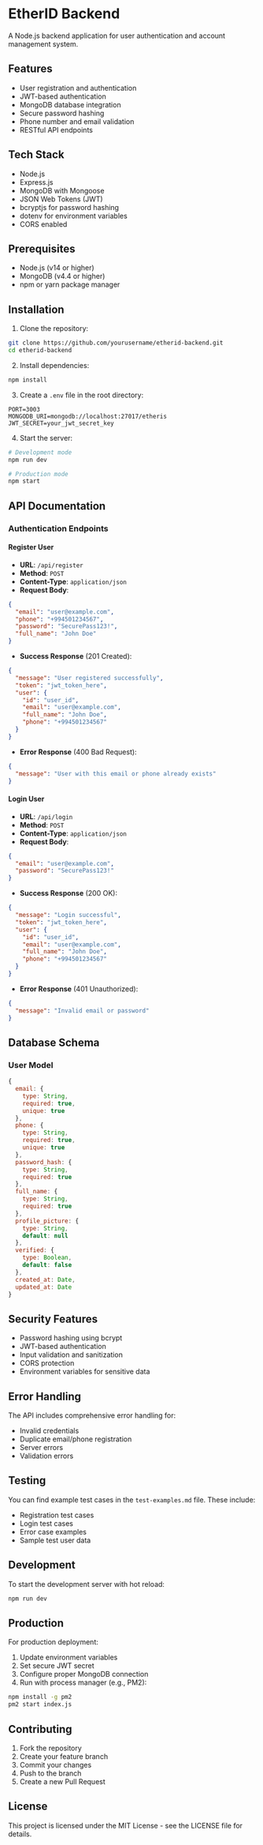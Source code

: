 # EtherID Backend

A Node.js backend application for user authentication and account management system.

## Features

- User registration and authentication
- JWT-based authentication
- MongoDB database integration
- Secure password hashing
- Phone number and email validation
- RESTful API endpoints

## Tech Stack

- Node.js
- Express.js
- MongoDB with Mongoose
- JSON Web Tokens (JWT)
- bcryptjs for password hashing
- dotenv for environment variables
- CORS enabled

## Prerequisites

- Node.js (v14 or higher)
- MongoDB (v4.4 or higher)
- npm or yarn package manager

## Installation

1. Clone the repository:
```bash
git clone https://github.com/yourusername/etherid-backend.git
cd etherid-backend
```

2. Install dependencies:
```bash
npm install
```

3. Create a `.env` file in the root directory:
```env
PORT=3003
MONGODB_URI=mongodb://localhost:27017/etheris
JWT_SECRET=your_jwt_secret_key
```

4. Start the server:
```bash
# Development mode
npm run dev

# Production mode
npm start
```

## API Documentation

### Authentication Endpoints

#### Register User
- **URL**: `/api/register`
- **Method**: `POST`
- **Content-Type**: `application/json`
- **Request Body**:
```json
{
  "email": "user@example.com",
  "phone": "+994501234567",
  "password": "SecurePass123!",
  "full_name": "John Doe"
}
```
- **Success Response** (201 Created):
```json
{
  "message": "User registered successfully",
  "token": "jwt_token_here",
  "user": {
    "id": "user_id",
    "email": "user@example.com",
    "full_name": "John Doe",
    "phone": "+994501234567"
  }
}
```
- **Error Response** (400 Bad Request):
```json
{
  "message": "User with this email or phone already exists"
}
```

#### Login User
- **URL**: `/api/login`
- **Method**: `POST`
- **Content-Type**: `application/json`
- **Request Body**:
```json
{
  "email": "user@example.com",
  "password": "SecurePass123!"
}
```
- **Success Response** (200 OK):
```json
{
  "message": "Login successful",
  "token": "jwt_token_here",
  "user": {
    "id": "user_id",
    "email": "user@example.com",
    "full_name": "John Doe",
    "phone": "+994501234567"
  }
}
```
- **Error Response** (401 Unauthorized):
```json
{
  "message": "Invalid email or password"
}
```

## Database Schema

### User Model
```javascript
{
  email: {
    type: String,
    required: true,
    unique: true
  },
  phone: {
    type: String,
    required: true,
    unique: true
  },
  password_hash: {
    type: String,
    required: true
  },
  full_name: {
    type: String,
    required: true
  },
  profile_picture: {
    type: String,
    default: null
  },
  verified: {
    type: Boolean,
    default: false
  },
  created_at: Date,
  updated_at: Date
}
```

## Security Features

- Password hashing using bcrypt
- JWT-based authentication
- Input validation and sanitization
- CORS protection
- Environment variables for sensitive data

## Error Handling

The API includes comprehensive error handling for:
- Invalid credentials
- Duplicate email/phone registration
- Server errors
- Validation errors

## Testing

You can find example test cases in the `test-examples.md` file. These include:
- Registration test cases
- Login test cases
- Error case examples
- Sample test user data

## Development

To start the development server with hot reload:
```bash
npm run dev
```

## Production

For production deployment:
1. Update environment variables
2. Set secure JWT secret
3. Configure proper MongoDB connection
4. Run with process manager (e.g., PM2):
```bash
npm install -g pm2
pm2 start index.js
```

## Contributing

1. Fork the repository
2. Create your feature branch
3. Commit your changes
4. Push to the branch
5. Create a new Pull Request

## License

This project is licensed under the MIT License - see the LICENSE file for details. 